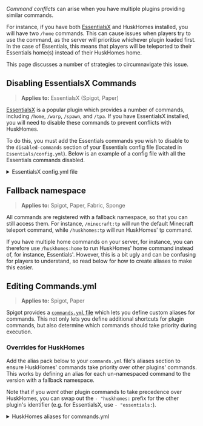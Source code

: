 _Command conflicts_ can arise when you have multiple plugins providing similar commands. 

For instance, if you have both [EssentialsX](https://essentialsx.net/) and HuskHomes installed, you will have two `/home` commands. This can cause issues when players try to use the command, as the server will prioritise whichever plugin loaded first. In the case of Essentials, this means that players will be teleported to their Essentials home(s) instead of their HuskHomes home.

This page discusses a number of strategies to circumnavigate this issue.

## Disabling EssentialsX Commands
> **Applies to:** EssentialsX (Spigot, Paper)

[EssentialsX](https://essentialsx.net/) is a popular plugin which provides a number of commands, including `/home`, `/warp`, `/spawn`, and `/tpa`. If you have EssentialsX installed, you will need to disable these commands to prevent conflicts with HuskHomes.

To do this, you must add the Essentials commands you wish to disable to the `disabled-commands` section of your Essentials config file (located in `Essentials/config.yml`). Below is an example of a config file with all the Essentials commands disabled.

<details>
<summary>EssentialsX config.yml file</summary>

```yaml
# Disabling commands here will prevent Essentials handling the command, this will not affect command conflicts.
# You should not have to disable commands used in other plugins, they will automatically get priority.
# See https://bukkit.fandom.com/wiki/Commands.yml#aliases to map commands to other plugins.
disabled-commands:
  - home
  - sethome
  - homelist
  - delhome
  - warp
  - setwarp
  - warplist
  - delwarp
  - tp
  - tphere
  - tpa
  - tpahere
  - tpaccept
  - tpdeny
  - tpno
  - rtp
  - tpignore
  - tpoffline
  - tpall
  - tpaall
  - spawn
  - setspawn
  - back
```
</details>

## Fallback namespace
> **Applies to:** Spigot, Paper, Fabric, Sponge

All commands are registered with a fallback namespace, so that you can still access them. For instance, `/minecraft:tp` will run the default Minecraft teleport command, while `/huskhomes:tp` will run HuskHomes' tp command.

If you have multiple home commands on your server, for instance, you can therefore use `/huskhomes:home` to run HuskHomes' home command instead of, for instance, Essentials'. However, this is a bit ugly and can be confusing for players to understand, so read below for how to create aliases to make this easier.

## Editing Commands.yml
> **Applies to:** Spigot, Paper

Spigot provides a [`commands.yml` file](https://bukkit.fandom.com/wiki/Commands.yml) which lets you define custom aliases for commands. This not only lets you define additional shortcuts for plugin commands, but also determine which commands should take priority during execution.

### Overrides for HuskHomes
Add the alias pack below to your `commands.yml` file's aliases section to ensure HuskHomes' commands take priority over other plugins' commands. This works by defining an alias for each un-namespaced command to the version with a fallback namespace.

Note that if you _want_ other plugin commands to take precedence over HuskHomes, you can swap out the `- "huskhomes:` prefix for the other plugin's identifier (e.g. for EssentialsX, use `- "essentials:`).

<details>
<summary>HuskHomes aliases for commands.yml</summary>

```yaml
aliases:
  home:
    - "huskhomes:home $1-"
  sethome:
    - "huskhomes:sethome $1-"
  homelist:
    - "huskhomes:homelist $1-"
  homes:
    - "huskhomes:homelist $1-"
  delhome:
    - "huskhomes:delhome $1-"
  edithome:
    - "huskhomes:edithome $1-"
  phome:
    - "huskhomes:phome $1-"
  phomelist:
    - "huskhomes:phomelist $1-"
  warp:
    - "huskhomes:warp $1-"
  setwarp:
    - "huskhomes:setwarp $1-"
  warplist:
    - "huskhomes:warplist $1-"
  delwarp:
    - "huskhomes:delwarp $1-"
  editwarp:
    - "huskhomes:editwarp $1-"
  tp:
    - "huskhomes:tp $1-"
  tphere:
    - "huskhomes:tphere $1-"
  tpa:
    - "huskhomes:tpa $1-"
  tpahere:
    - "huskhomes:tpahere $1-"
  tpaccept:
    - "huskhomes:tpaccept $1-"
  tpyes:
    - "huskhomes:tpaccept $1-"
  tpdecline:
    - "huskhomes:tpdecline $1-"
  tpno:
    - "huskhomes:tpdecline $1-"
  rtp:
    - "huskhomes:rtp $1-"
  tpignore:
    - "huskhomes:tpignore $1-"
  tpoffline:
    - "huskhomes:tpoffline $1-"
  tpall:
    - "huskhomes:tpall $1-"
  tpaall:
    - "huskhomes:tpaall $1-"
  spawn:
    - "huskhomes:spawn $1-"
  setspawn:
    - "huskhomes:setspawn $1-"
  back:
    - "huskhomes:back $1-"
  huskhomes:
    - "huskhomes:huskhomes $1-"
```
</details>